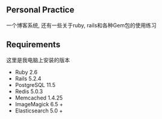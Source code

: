 ## Personal Practice

一个博客系统, 还有一些关于ruby, rails和各种Gem包的使用练习


## Requirements
这里是我电脑上安装的版本
* Ruby 2.6
* Rails 5.2.4
* PostgreSQL 11.5
* Redis 5.0.3
* Memcached 1.4.25
* ImageMagick 6.5 +
* Elasticsearch 5.0 +
